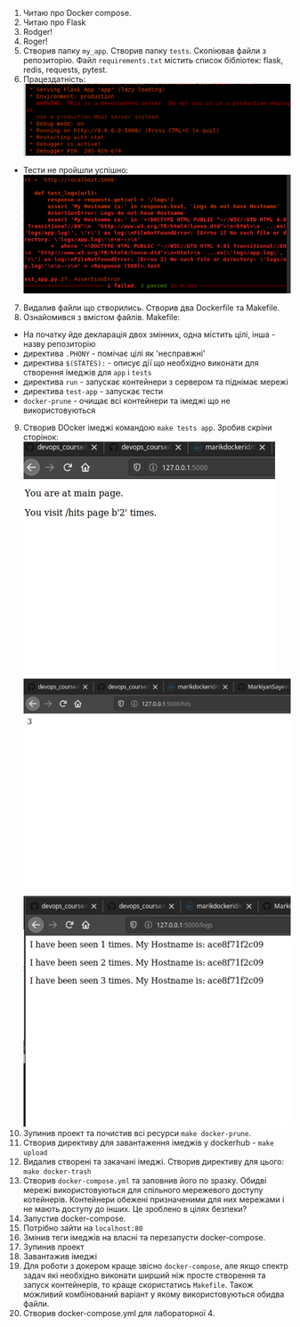 1. Читаю про Docker compose.
2. Читаю про Flask
3. Rodger!
4. Roger!
5. Створив папку `my_app`. Створив папку `tests`. Скопіював файли з репозиторію. Файл `requirements.txt` містить список бібліотек: flask, redis, requests, pytest.
6. Працездатність:
![](img/workability.png)
- Тести не пройшли успішно:
![](img/1test-failed.png)
7. Видалив файли що створились. Створив два Dockerfile та Makefile.
8. Ознайомився з вмістом файлів. Makefile:
- На початку йде декларація двох змінних, одна містить цілі, інша - назву репозиторію
- директива `.PHONY` - помічає цілі як 'несправжні'
- директива `$(STATES):` - описує дії що необхідно виконати для створення імеджів для `app` і `tests`
- директива `run` - запускає контейнери з сервером та піднімає мережі
- директива `test-app` - запускає тести
- `docker-prune` - очищає всі контейнери та імеджі що не використовуються
9. Створив DOcker імеджі командою `make tests app`. Зробив скріни сторінок:
![](img/page1.png)
![](img/page2.png)
![](img/page3.png)
10. Зупинив проект та почистив всі ресурси `make docker-prune`.
11. Створив директиву для завантаження імеджів у dockerhub - `make upload`
12. Видалив створені та закачані імеджі. Створив директиву для цього: `make docker-trash`
13. Створив `docker-compose.yml` та заповнив його по зразку. Обидві мережі використовуються для спільного мережевого доступу котейнерів. Контейнери обежені призначеними для них мережами і не мають доступу до інших. Це зроблено в цілях безпеки?
14. Запустив docker-compose.
15. Потрібно зайти на `localhost:80`
16. Змінив теги імеджів на власні та перезапусти docker-compose.
17. Зупинив проект
18. Завантажив імеджі
19. Для роботи з докером краще звісно `docker-compose`, але якщо спектр задач які необхідно виконати ширший ніж просте створення та запуск контейнерів, то краще скористатись `Makefile`. Також можливий комбінований варіант у якому використовуються обидва файли.
20. Створив docker-compose.yml для лабораторної 4.
